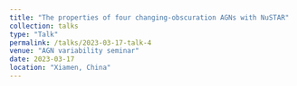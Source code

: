 ```yaml
---
title: "The properties of four changing-obscuration AGNs with NuSTAR"
collection: talks
type: "Talk"
permalink: /talks/2023-03-17-talk-4
venue: "AGN variability seminar"
date: 2023-03-17
location: "Xiamen, China"
---
```



